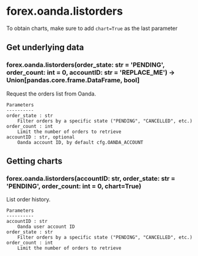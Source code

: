 # forex.oanda.listorders

To obtain charts, make sure to add `chart=True` as the last parameter

## Get underlying data 
### forex.oanda.listorders(order_state: str = 'PENDING', order_count: int = 0, accountID: str = 'REPLACE_ME') -> Union[pandas.core.frame.DataFrame, bool]

Request the orders list from Oanda.

    Parameters
    ----------
    order_state : str
        Filter orders by a specific state ("PENDING", "CANCELLED", etc.)
    order_count : int
        Limit the number of orders to retrieve
    accountID : str, optional
        Oanda account ID, by default cfg.OANDA_ACCOUNT

## Getting charts 
### forex.oanda.listorders(accountID: str, order_state: str = 'PENDING', order_count: int = 0, chart=True)

List order history.

    Parameters
    ----------
    accountID : str
        Oanda user account ID
    order_state : str
        Filter orders by a specific state ("PENDING", "CANCELLED", etc.)
    order_count : int
        Limit the number of orders to retrieve
